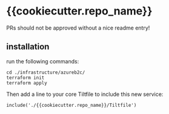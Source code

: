 # {{cookiecutter.repo_name}}
PRs should not be approved without a nice readme entry!

## installation
run the following commands:
```
cd ./infrastructure/azureb2c/
terraform init
terraform apply
```

Then add a line to your core Tiltfile to include this new service:
```
include('./{{cookiecutter.repo_name}}/Tiltfile')
```